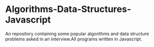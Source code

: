 # Algorithms-Data-Structures-Javascript

An repository containing some popular algorithms and data structure problems asked in an interview.All programs written in Javascript.
